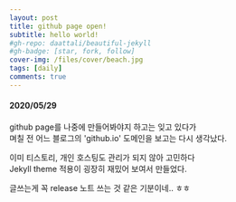 ```yaml
---
layout: post
title: github page open!
subtitle: hello world!
#gh-repo: daattali/beautiful-jekyll
#gh-badge: [star, fork, follow]
cover-img: /files/cover/beach.jpg
tags: [daily]
comments: true
---
```


#### 2020/05/29
  
github page를 나중에 만들어봐야지 하고는 잊고 있다가  
며칠 전 어느 블로그의 'github.io' 도메인을 보고는 다시 생각났다.  
  
이미 티스토리, 개인 호스팅도 관리가 되지 않아 고민하다  
Jekyll theme 적용이 굉장히 재밌어 보여서 만들었다.  
  
글쓰는게 꼭 release 노트 쓰는 것 같은 기분이네.. ㅎㅎ
